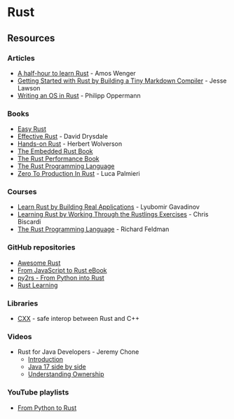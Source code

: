 # Rust

## Resources

### Articles

* [A half-hour to learn Rust](https://fasterthanli.me/articles/a-half-hour-to-learn-rust) - Amos Wenger
* [Getting Started with Rust by Building a Tiny Markdown Compiler](https://jesselawson.org/rust/getting-started-with-rust-by-building-a-tiny-markdown-compiler/) - Jesse Lawson
* [Writing an OS in Rust](https://os.phil-opp.com/) - Philipp Oppermann

### Books

* [Easy Rust](https://fongyoong.github.io/easy\_rust/)
* [Effective Rust](https://www.lurklurk.org/effective-rust/) - David Drysdale
* [Hands-on Rust](https://pragprog.com/titles/hwrust/hands-on-rust/) - Herbert Wolverson
* [The Embedded Rust Book](https://docs.rust-embedded.org/book/index.html)
* [The Rust Performance Book](https://nnethercote.github.io/perf-book/introduction.html)
* [The Rust Programming Language](https://doc.rust-lang.org/book/)
* [Zero To Production In Rust](https://www.zero2prod.com/index.html?country=the%20UK\&discount\_code=VAT20) - Luca Palmieri

### Courses

* [Learn Rust by Building Real Applications](https://www.udemy.com/course/rust-fundamentals/) - Lyubomir Gavadinov
* [Learning Rust by Working Through the Rustlings Exercises](https://egghead.io/courses/learning-rust-by-solving-the-rustlings-exercises-a722) - Chris Biscardi
* [The Rust Programming Language](https://frontendmasters.com/courses/rust/) - Richard Feldman

### GitHub repositories

* [Awesome Rust](https://github.com/rust-unofficial/awesome-rust)
* [From JavaScript to Rust eBook](https://github.com/vinodotdev/node-to-rust)
* [py2rs - From Python into Rust](https://github.com/rochacbruno/py2rs)
* [Rust Learning](https://github.com/ctjhoa/rust-learning)

### Libraries

* [CXX](https://cxx.rs/) - safe interop between Rust and C++

### Videos

* Rust for Java Developers - Jeremy Chone
  * [Introduction](https://www.youtube.com/watch?v=iFdh4sPC5Tg)
  * [Java 17 side by side](https://www.youtube.com/watch?v=\_xiPUXMZeyU)
  * [Understanding Ownership](https://www.youtube.com/watch?v=Vg1LGHuAPP8)

### YouTube playlists

* [From Python to Rust](https://www.youtube.com/playlist?list=PLEIv4NBmh-GsWGE9mY3sF9c5lgh5Z\_jLr)
